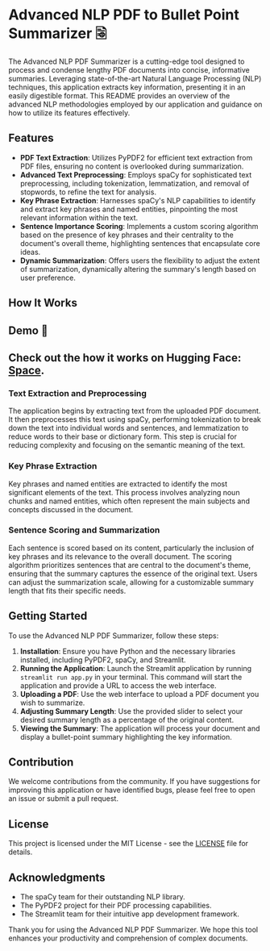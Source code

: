 # Advanced NLP PDF to Bullet Point Summarizer 🗟

The Advanced NLP PDF Summarizer is a cutting-edge tool designed to process and condense lengthy PDF documents into concise, informative summaries. Leveraging state-of-the-art Natural Language Processing (NLP) techniques, this application extracts key information, presenting it in an easily digestible format. This README provides an overview of the advanced NLP methodologies employed by our application and guidance on how to utilize its features effectively.

## Features

- **PDF Text Extraction**: Utilizes PyPDF2 for efficient text extraction from PDF files, ensuring no content is overlooked during summarization.
- **Advanced Text Preprocessing**: Employs spaCy for sophisticated text preprocessing, including tokenization, lemmatization, and removal of stopwords, to refine the text for analysis.
- **Key Phrase Extraction**: Harnesses spaCy's NLP capabilities to identify and extract key phrases and named entities, pinpointing the most relevant information within the text.
- **Sentence Importance Scoring**: Implements a custom scoring algorithm based on the presence of key phrases and their centrality to the document's overall theme, highlighting sentences that encapsulate core ideas.
- **Dynamic Summarization**: Offers users the flexibility to adjust the extent of summarization, dynamically altering the summary's length based on user preference.

## How It Works

## Demo 🚀

## Check out the how it works on Hugging Face:          [Space](https://huggingface.co/spaces/zamal/Pdf-2-Summary).

### Text Extraction and Preprocessing

The application begins by extracting text from the uploaded PDF document. It then preprocesses this text using spaCy, performing tokenization to break down the text into individual words and sentences, and lemmatization to reduce words to their base or dictionary form. This step is crucial for reducing complexity and focusing on the semantic meaning of the text.

### Key Phrase Extraction

Key phrases and named entities are extracted to identify the most significant elements of the text. This process involves analyzing noun chunks and named entities, which often represent the main subjects and concepts discussed in the document.

### Sentence Scoring and Summarization

Each sentence is scored based on its content, particularly the inclusion of key phrases and its relevance to the overall document. The scoring algorithm prioritizes sentences that are central to the document's theme, ensuring that the summary captures the essence of the original text. Users can adjust the summarization scale, allowing for a customizable summary length that fits their specific needs.

## Getting Started

To use the Advanced NLP PDF Summarizer, follow these steps:

1. **Installation**: Ensure you have Python and the necessary libraries installed, including PyPDF2, spaCy, and Streamlit.
2. **Running the Application**: Launch the Streamlit application by running `streamlit run app.py` in your terminal. This command will start the application and provide a URL to access the web interface.
3. **Uploading a PDF**: Use the web interface to upload a PDF document you wish to summarize.
4. **Adjusting Summary Length**: Use the provided slider to select your desired summary length as a percentage of the original content.
5. **Viewing the Summary**: The application will process your document and display a bullet-point summary highlighting the key information.

## Contribution

We welcome contributions from the community. If you have suggestions for improving this application or have identified bugs, please feel free to open an issue or submit a pull request.

## License

This project is licensed under the MIT License - see the [LICENSE](LICENSE) file for details.

## Acknowledgments

- The spaCy team for their outstanding NLP library.
- The PyPDF2 project for their PDF processing capabilities.
- The Streamlit team for their intuitive app development framework.

Thank you for using the Advanced NLP PDF Summarizer. We hope this tool enhances your productivity and comprehension of complex documents.
